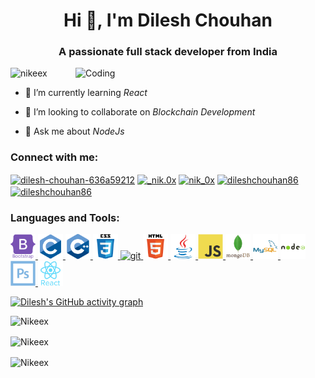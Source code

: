 <h1 align="center">Hi 👋, I'm Dilesh Chouhan</h1>
<h3 align="center">A passionate full stack developer from India</h3>
<img align="right" alt="Coding" width="400" src="https://cdn.dribbble.com/users/1162077/screenshots/3848914/programmer.gif">

<p align="left"> <img src="https://komarev.com/ghpvc/?username=nikeex&label=Profile%20views&color=0e75b6&style=flat" alt="nikeex" /> </p>

- 🌱 I’m currently learning *React*

- 👯 I’m looking to collaborate on *Blockchain Development*

- 💬 Ask me about *NodeJs*

<h3 align="left">Connect with me:</h3>
<p align="left">
<a href="https://linkedin.com/in/dilesh-chouhan-636a59212" target="blank"><img align="center" src="https://raw.githubusercontent.com/rahuldkjain/github-profile-readme-generator/master/src/images/icons/Social/linked-in-alt.svg" alt="dilesh-chouhan-636a59212" height="30" width="40" /></a>
<a href="https://instagram.com/_nik.0x" target="blank"><img align="center" src="https://raw.githubusercontent.com/rahuldkjain/github-profile-readme-generator/master/src/images/icons/Social/instagram.svg" alt="_nik.0x" height="30" width="40" /></a>
<a href="https://www.codechef.com/users/nik_0x" target="blank"><img align="center" src="https://cdn.jsdelivr.net/npm/simple-icons@3.1.0/icons/codechef.svg" alt="nik_0x" height="30" width="40" /></a>
<a href="https://www.leetcode.com/dileshchouhan86" target="blank"><img align="center" src="https://raw.githubusercontent.com/rahuldkjain/github-profile-readme-generator/master/src/images/icons/Social/leet-code.svg" alt="dileshchouhan86" height="30" width="40" /></a>
<a href="https://auth.geeksforgeeks.org/user/dileshchouhan86" target="blank"><img align="center" src="https://raw.githubusercontent.com/rahuldkjain/github-profile-readme-generator/master/src/images/icons/Social/geeks-for-geeks.svg" alt="dileshchouhan86" height="30" width="40" /></a>
</p>

<h3 align="left">Languages and Tools:</h3>
<p align="left"> <a href="https://getbootstrap.com" target="_blank" rel="noreferrer"> <img src="https://raw.githubusercontent.com/devicons/devicon/master/icons/bootstrap/bootstrap-plain-wordmark.svg" alt="bootstrap" width="40" height="40"/> </a> <a href="https://www.cprogramming.com/" target="_blank" rel="noreferrer"> <img src="https://raw.githubusercontent.com/devicons/devicon/master/icons/c/c-original.svg" alt="c" width="40" height="40"/> </a> <a href="https://www.w3schools.com/cpp/" target="_blank" rel="noreferrer"> <img src="https://raw.githubusercontent.com/devicons/devicon/master/icons/cplusplus/cplusplus-original.svg" alt="cplusplus" width="40" height="40"/> </a> <a href="https://www.w3schools.com/css/" target="_blank" rel="noreferrer"> <img src="https://raw.githubusercontent.com/devicons/devicon/master/icons/css3/css3-original-wordmark.svg" alt="css3" width="40" height="40"/> </a> <a href="https://git-scm.com/" target="_blank" rel="noreferrer"> <img src="https://www.vectorlogo.zone/logos/git-scm/git-scm-icon.svg" alt="git" width="40" height="40"/> </a> <a href="https://www.w3.org/html/" target="_blank" rel="noreferrer"> <img src="https://raw.githubusercontent.com/devicons/devicon/master/icons/html5/html5-original-wordmark.svg" alt="html5" width="40" height="40"/> </a> <a href="https://www.java.com" target="_blank" rel="noreferrer"> <img src="https://raw.githubusercontent.com/devicons/devicon/master/icons/java/java-original.svg" alt="java" width="40" height="40"/> </a> <a href="https://developer.mozilla.org/en-US/docs/Web/JavaScript" target="_blank" rel="noreferrer"> <img src="https://raw.githubusercontent.com/devicons/devicon/master/icons/javascript/javascript-original.svg" alt="javascript" width="40" height="40"/> </a> <a href="https://www.mongodb.com/" target="_blank" rel="noreferrer"> <img src="https://raw.githubusercontent.com/devicons/devicon/master/icons/mongodb/mongodb-original-wordmark.svg" alt="mongodb" width="40" height="40"/> </a> <a href="https://www.mysql.com/" target="_blank" rel="noreferrer"> <img src="https://raw.githubusercontent.com/devicons/devicon/master/icons/mysql/mysql-original-wordmark.svg" alt="mysql" width="40" height="40"/> </a> <a href="https://nodejs.org" target="_blank" rel="noreferrer"> <img src="https://raw.githubusercontent.com/devicons/devicon/master/icons/nodejs/nodejs-original-wordmark.svg" alt="nodejs" width="40" height="40"/> </a> <a href="https://www.photoshop.com/en" target="_blank" rel="noreferrer"> <img src="https://raw.githubusercontent.com/devicons/devicon/master/icons/photoshop/photoshop-line.svg" alt="photoshop" width="40" height="40"/> </a> <a href="https://reactjs.org/" target="_blank" rel="noreferrer"> <img src="https://raw.githubusercontent.com/devicons/devicon/master/icons/react/react-original-wordmark.svg" alt="react" width="40" height="40"/> </a> </p>

[![Dilesh's GitHub activity graph](https://activity-graph.herokuapp.com/graph?username=Nikeex&&theme=xcode)](https://github.com/Nikeex)

<p> <img align="left" src="https://github-readme-stats.vercel.app/api/top-langs?username=Nikeex&show_icons=true&locale=en&layout=compact&theme=tokyonight" alt="Nikeex"/><br></p>

<p> <img align="center" src="https://github-readme-stats.vercel.app/api?username=Nikeex&show_icons=true&locale=en&theme=tokyonight" alt="Nikeex" /><br></p>

<p> <img align="center" src="https://github-readme-streak-stats.herokuapp.com/?user=Nikeex&&theme=tokyonight" alt="Nikeex" /></p>
